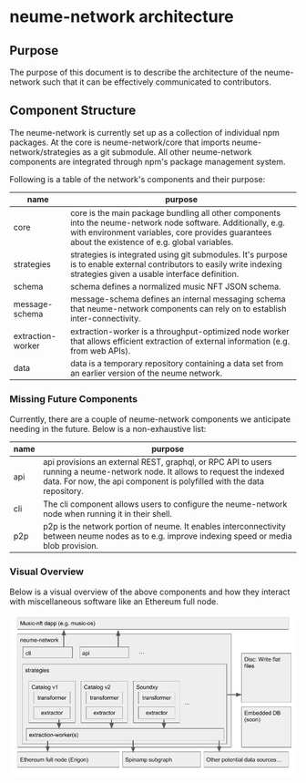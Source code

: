 # neume-network architecture

## Purpose

The purpose of this document is to describe the architecture of the
neume-network such that it can be effectively communicated to contributors.

## Component Structure

The neume-network is currently set up as a collection of individual npm
packages. At the core is neume-network/core that imports
neume-network/strategies as a git submodule. All other neume-network components
are integrated through npm's package management system.

Following is a table of the network's components and their purpose:

| name              | purpose                                                                                                                                                                                                            |
| ----------------- | ------------------------------------------------------------------------------------------------------------------------------------------------------------------------------------------------------------------ |
| core              | core is the main package bundling all other components into the neume-network node software. Additionally, e.g. with environment variables, core provides guarantees about the existence of e.g. global variables. |
| strategies        | strategies is integrated using git submodules. It's purpose is to enable external contributors to easily write indexing strategies given a usable interface definition.                                            |
| schema            | schema defines a normalized music NFT JSON schema.                                                                                                                                                                 |
| message-schema    | message-schema defines an internal messaging schema that neume-network components can rely on to establish inter-connectivity.                                                                                     |
| extraction-worker | extraction-worker is a throughput-optimized node worker that allows efficient extraction of external information (e.g. from web APIs).                                                                             |
| data              | data is a temporary repository containing a data set from an earlier version of the neume network.                                                                                                                 |

### Missing Future Components

Currently, there are a couple of neume-network components we anticipate needing
in the future. Below is a non-exhaustive list:

| name | purpose                                                                                                                                                                                               |
| ---- | ----------------------------------------------------------------------------------------------------------------------------------------------------------------------------------------------------- |
| api  | api provisions an external REST, graphql, or RPC API to users running a neume-network node. It allows to request the indexed data. For now, the api component is polyfilled with the data repository. |
| cli  | The cli component allows users to configure the neume-network node when running it in their shell.                                                                                                    |
| p2p  | p2p is the network portion of neume. It enables interconnectivity between neume nodes as to e.g. improve indexing speed or media blob provision.                                                      |

### Visual Overview

Below is a visual overview of the above components and how they interact with
miscellaneous software like an Ethereum full node.

![](./assets/neume-network-architecture.png)
